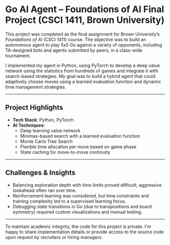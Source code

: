 # Go AI Agent – Foundations of AI Final Project (CSCI 1411, Brown University)

This project was completed as the final assignment for Brown University’s *Foundations of AI* (CSCI 1411) course. The objective was to build an autonomous agent to play 5x5 Go against a variety of opponents, including TA-designed bots and agents submitted by peers, in a class-wide tournament.

I implemented my agent in Python, using PyTorch to develop a deep value network using the statistics from hundreds of games and integrate it with search-based strategies. My goal was to build a hybrid agent that could adaptively choose moves using a learned evaluation function and dynamic time management strategies.

---

## Project Highlights

- **Tech Stack**: Python, PyTorch
- **AI Techniques**:
  - Deep learning value network
  - Minimax-based search with a learned evaluation function
  - Monte Carlo Tree Search 
  - Flexible time allocation per move based on game phase
  - State caching for move-to-move continuity

---

## Challenges & Insights

- Balancing exploration depth with time limits proved difficult; aggressive lookahead often ran over time.
- Reinforcement learning was considered, but time constraints and training complexity led to a supervised learning focus.
- Debugging state transitions in Go (due to transpositions and board symmetry) required custom visualizations and manual testing.

---

To maintain academic integrity, the code for this project is private. I'm happy to share implementation details or provide access to the source code upon request by recruiters or hiring managers.


